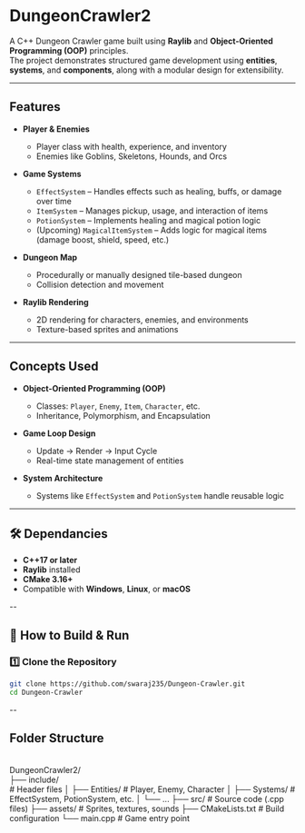 # DungeonCrawler2

A C++ Dungeon Crawler game built using **Raylib** and **Object-Oriented Programming (OOP)** principles.  
The project demonstrates structured game development using **entities**, **systems**, and **components**, along with a modular design for extensibility.

---

## Features

- **Player & Enemies**
  - Player class with health, experience, and inventory
  - Enemies like Goblins, Skeletons, Hounds, and Orcs

- **Game Systems**
  - `EffectSystem` – Handles effects such as healing, buffs, or damage over time  
  - `ItemSystem` – Manages pickup, usage, and interaction of items  
  - `PotionSystem` – Implements healing and magical potion logic  
  - (Upcoming) `MagicalItemSystem` – Adds logic for magical items (damage boost, shield, speed, etc.)

- **Dungeon Map**
  - Procedurally or manually designed tile-based dungeon  
  - Collision detection and movement

- **Raylib Rendering**
  - 2D rendering for characters, enemies, and environments  
  - Texture-based sprites and animations

---

## Concepts Used

- **Object-Oriented Programming (OOP)**  
  - Classes: `Player`, `Enemy`, `Item`, `Character`, etc.  
  - Inheritance, Polymorphism, and Encapsulation

- **Game Loop Design**
  - Update → Render → Input Cycle
  - Real-time state management of entities

- **System Architecture**
  - Systems like `EffectSystem` and `PotionSystem` handle reusable logic

---

## 🛠️ Dependancies

- **C++17 or later**
- **Raylib** installed
- **CMake 3.16+**
- Compatible with **Windows**, **Linux**, or **macOS**

--

## 🚀 How to Build & Run

### 1️⃣ Clone the Repository
```bash
git clone https://github.com/swaraj235/Dungeon-Crawler.git
cd Dungeon-Crawler
```
--

## Folder Structure
<br>
DungeonCrawler2/<br>
├── include/<br>           # Header files
│   ├── Entities/      # Player, Enemy, Character
│   ├── Systems/       # EffectSystem, PotionSystem, etc.
│   └── ...
├── src/               # Source code (.cpp files)
├── assets/            # Sprites, textures, sounds
├── CMakeLists.txt     # Build configuration
└── main.cpp           # Game entry point








